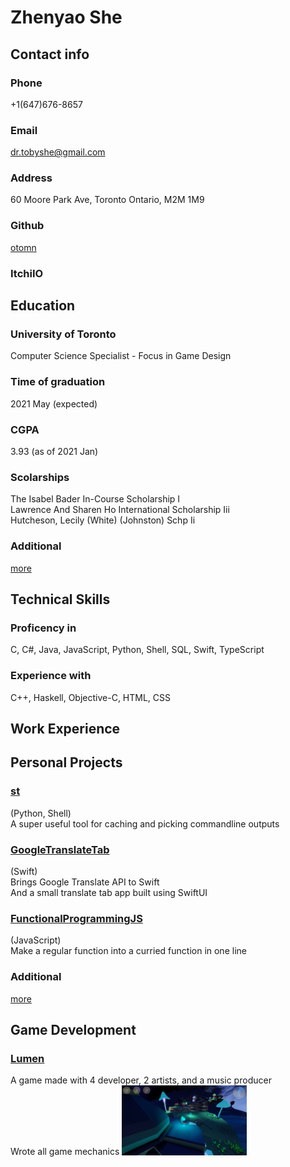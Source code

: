 # Zhenyao She

## Contact info

### Phone
+1(647)676-8657
### Email
<dr.tobyshe@gmail.com>
### Address
60 Moore Park Ave,
Toronto Ontario,
M2M 1M9
### Github
[otomn](https://github.com/otomn)
### ItchiIO

## Education

### University of Toronto
Computer Science Specialist - Focus in Game Design
### Time of graduation
2021 May (expected)
### CGPA
3.93 (as of 2021 Jan)
### Scolarships
The Isabel Bader In-Course Scholarship I\
Lawrence And Sharen Ho International Scholarship Iii\
Hutcheson, Lecily (White) (Johnston) Schp Ii
### Additional
[more](education.md)

## Technical Skills

### Proficency in
C, C#, Java, JavaScript, Python, Shell, SQL, Swift, TypeScript
### Experience with
C++, Haskell, Objective-C, HTML, CSS

## Work Experience

## Personal Projects

### [st](https://github.com/otomn/st)
(Python, Shell)\
A super useful tool for caching and picking commandline outputs

### [GoogleTranslateTab](https://github.com/otomn/GoogleTranslateTab)
(Swift)\
Brings Google Translate API to Swift\
And a small translate tab app built using SwiftUI

### [FunctionalProgrammingJS](https://github.com/otomn/FunctionalProgrammingJS)
(JavaScript)\
Make a regular function into a curried function in one line

### Additional
[more](projects.md)

## Game Development

### [Lumen](https://github.com/vinaykomaravolu/Lumen)
A game made with 4 developer, 2 artists, and a music producer\
Wrote all game mechanics
<img src="https://github.com/vinaykomaravolu/Lumen/blob/master/media/4.JPG" width="200">
